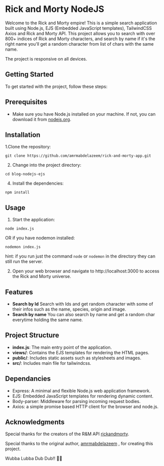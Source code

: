 # Rick and Morty NodeJS

Welcome to the Rick and Morty empire! This is a simple search application built using Node.js, EJS (Embedded JavaScript templates), TailwindCSS Axios and Rick and Morty API.
This project allows you to search with over 800+ indices of Rick and Morty characters, and search by name if it's the right name you'll get a random character from list of chars with the same name.

The project is responsive on all devices.


## Getting Started
To get started with the project, follow these steps:

## Prerequisites
* Make sure you have Node.js installed on your machine. If not, you can download it from [nodejs.org](https://nodejs.org/en).

## Installation
1.Clone the repository:
```
git clone https://github.com/amrmabdelazeem/rick-and-morty-app.git
```
2. Change into the project directory:
```
cd blog-nodejs-ejs
```
4. Install the dependencies:
```
npm install
```

## Usage
1. Start the application:
```
node index.js
```
OR
if you have nodemon installed:
```
nodemon index.js
```
hint: if you run just the command ```node``` or ```nodemon``` in the directory they can still run the server.

2. Open your web browser and navigate to http://localhost:3000 to access the Rick and Morty universe.

## Features

* **Search by Id** Search with Ids and get random character with some of their infos such as the name, species, origin and image.
*  **Search by name** You can also search by name and get a random char everytime holding the same name.

## Project Structure

* **index.js**: The main entry point of the application.
* **views/**: Contains the EJS templates for rendering the HTML pages.
* **public/**: Includes static assets such as stylesheets and images.
* **src/**: Includes main file for tailwindcss.

## Dependancies
* Express: A minimal and flexible Node.js web application framework.
* EJS: Embedded JavaScript templates for rendering dynamic content.
* Body-parser: Middleware for parsing incoming request bodies.
* Axios: a simple promise based HTTP client for the browser and node.js.

## Acknowledgments

Special thanks for the creators of the R&M API [rickandmorty](https://rickandmortyapi.com/).

Special thanks to the original author, [amrmabdelazeem](https://github.com/amrmabdelazeem/) , for creating this project.

Wubba Lubba Dub Dub!! 🥒🥒

